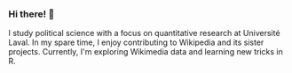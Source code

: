 ### Hi there! 👋 

I study political science with a focus on quantitative research at Université Laval. In my spare time, I enjoy contributing to Wikipedia and its sister projects. Currently, I'm exploring Wikimedia data and learning new tricks in R.
